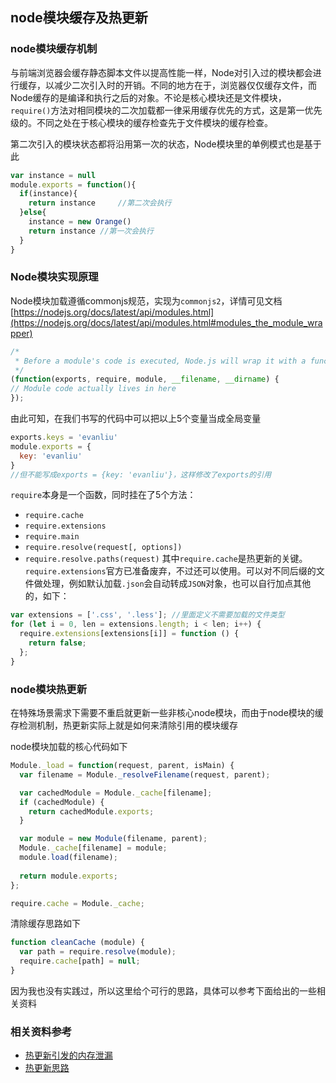 ## node模块缓存及热更新

### node模块缓存机制

与前端浏览器会缓存静态脚本文件以提高性能一样，Node对引入过的模块都会进行缓存，以减少二次引入时的开销。不同的地方在于，浏览器仅仅缓存文件，而Node缓存的是编译和执行之后的对象。不论是核心模块还是文件模块，`require()`方法对相同模块的二次加载都一律采用缓存优先的方式，这是第一优先级的。不同之处在于核心模块的缓存检查先于文件模块的缓存检查。

第二次引入的模块状态都将沿用第一次的状态，Node模块里的单例模式也是基于此
```javascript
var instance = null
module.exports = function(){
  if(instance){
    return instance     //第二次会执行
  }else{
    instance = new Orange()
    return instance //第一次会执行
  }
}
```

### Node模块实现原理
Node模块加载遵循commonjs规范，实现为`commonjs2`，详情可见文档[https://nodejs.org/docs/latest/api/modules.html](https://nodejs.org/docs/latest/api/modules.html#modules_the_module_wrapper)

```javascript
/*
 * Before a module's code is executed, Node.js will wrap it with a function wrapper that looks like the following:
 */
(function(exports, require, module, __filename, __dirname) {
// Module code actually lives in here
});
```
由此可知，在我们书写的代码中可以把以上5个变量当成全局变量
```javascript
exports.keys = 'evanliu'
module.exports = {
  key: 'evanliu'
}
//但不能写成exports = {key: 'evanliu'}，这样修改了exports的引用
```
`require`本身是一个函数，同时挂在了5个方法：
- `require.cache`
- `require.extensions`
- `require.main`
- `require.resolve(request[, options])`
- `require.resolve.paths(request)`
其中`require.cache`是热更新的关键。
`require.extensions`官方已准备废弃，不过还可以使用。可以对不同后缀的文件做处理，例如默认加载`.json`会自动转成`JSON`对象，也可以自行加点其他的，如下：
```javascript
var extensions = ['.css', '.less']; //里面定义不需要加载的文件类型
for (let i = 0, len = extensions.length; i < len; i++) {
  require.extensions[extensions[i]] = function () {
    return false;
  };
}
```
### node模块热更新

在特殊场景需求下需要不重启就更新一些非核心node模块，而由于node模块的缓存检测机制，热更新实际上就是如何来清除引用的模块缓存

node模块加载的核心代码如下
```javascript
Module._load = function(request, parent, isMain) {
  var filename = Module._resolveFilename(request, parent);

  var cachedModule = Module._cache[filename];
  if (cachedModule) {
    return cachedModule.exports;
  }

  var module = new Module(filename, parent);
  Module._cache[filename] = module;
  module.load(filename);
  
  return module.exports;
};

require.cache = Module._cache;
```

清除缓存思路如下
```javascript
function cleanCache (module) {
  var path = require.resolve(module);
  require.cache[path] = null;
}
```

因为我也没有实践过，所以这里给个可行的思路，具体可以参考下面给出的一些相关资料

### 相关资料参考

- [热更新引发的内存泄漏](https://zhuanlan.zhihu.com/p/34702356)
- [热更新思路](http://fex.baidu.com/blog/2015/05/nodejs-hot-swapping/)